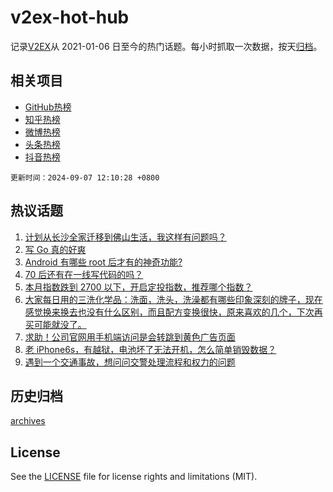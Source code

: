 # v2ex-hot-hub

 记录[V2EX](https://www.v2ex.com/)从 2021-01-06 日至今的热门话题。每小时抓取一次数据，按天[归档](archives)。
 
 ## 相关项目

- [GitHub热榜](https://github.com/snaildev/github-hot-hub)
- [知乎热榜](https://github.com/snaildev/zhihu-hot-hub)
- [微博热榜](https://github.com/snaildev/weibo-hot-hub)
- [头条热榜](https://github.com/snaildev/toutiao-hot-hub)
- [抖音热榜](https://github.com/snaildev/douyin-hot-hub)


 `更新时间：2024-09-07 12:10:28 +0800`

## 热议话题

1. [计划从长沙全家迁移到佛山生活，我这样有问题吗？](https://www.v2ex.com/t/1070716)
1. [写 Go 真的好爽](https://www.v2ex.com/t/1070765)
1. [Android 有哪些 root 后才有的神奇功能?](https://www.v2ex.com/t/1070714)
1. [70 后还有在一线写代码的吗？](https://www.v2ex.com/t/1070713)
1. [本月指数跌到 2700 以下，开启定投指数，推荐哪个指数？](https://www.v2ex.com/t/1070732)
1. [大家每日用的三洗化学品：洗面，洗头，洗澡都有哪些印象深刻的牌子，现在感觉换来换去也没有什么区别，而且配方变换很快，原来喜欢的几个，下次再买可能就没了。](https://www.v2ex.com/t/1070721)
1. [求助！公司官网用手机端访问是会转跳到黄色广告页面](https://www.v2ex.com/t/1070878)
1. [老 iPhone6s，有越狱，电池坏了无法开机，怎么简单销毁数据？](https://www.v2ex.com/t/1070770)
1. [遇到一个交通事故，想问问交警处理流程和权力的问题](https://www.v2ex.com/t/1070733)

## 历史归档

[archives](archives)

## License

See the [LICENSE](LICENSE) file for license rights and limitations (MIT).

